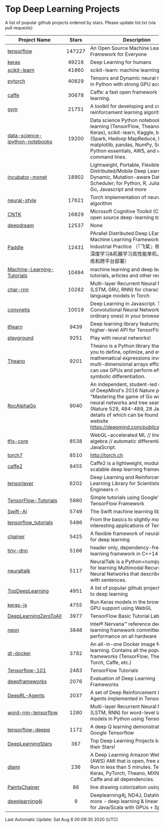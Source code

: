 # Top Deep Learning Projects
A list of popular github projects ordered by stars.
Please update list.txt (via pull requests)

|Project Name| Stars | Description |
| ---------- |:-----:| ----------- |
| [tensorflow](https://github.com/tensorflow/tensorflow) | 147227 | An Open Source Machine Learning Framework for Everyone |
| [keras](https://github.com/keras-team/keras) | 49216 | Deep Learning for humans |
| [scikit-learn](https://github.com/scikit-learn/scikit-learn) | 41860 | scikit-learn: machine learning in Python |
| [pytorch](https://github.com/pytorch/pytorch) | 40829 | Tensors and Dynamic neural networks in Python with strong GPU acceleration |
| [caffe](https://github.com/BVLC/caffe) | 30678 | Caffe: a fast open framework for deep learning. |
| [gym](https://github.com/openai/gym) | 21751 | A toolkit for developing and comparing reinforcement learning algorithms. |
| [data-science-ipython-notebooks](https://github.com/donnemartin/data-science-ipython-notebooks) | 19200 | Data science Python notebooks: Deep learning (TensorFlow, Theano, Caffe, Keras), scikit-learn, Kaggle, big data (Spark, Hadoop MapReduce, HDFS), matplotlib, pandas, NumPy, SciPy, Python essentials, AWS, and various command lines. |
| [incubator-mxnet](https://github.com/apache/incubator-mxnet) | 18902 | Lightweight, Portable, Flexible Distributed/Mobile Deep Learning with Dynamic, Mutation-aware Dataflow Dep Scheduler; for Python, R, Julia, Scala, Go, Javascript and more |
| [neural-style](https://github.com/jcjohnson/neural-style) | 17621 | Torch implementation of neural style algorithm |
| [CNTK](https://github.com/microsoft/CNTK) | 16829 | Microsoft Cognitive Toolkit (CNTK), an open source deep-learning toolkit |
| [deepdream](https://github.com/google/deepdream) | 12537 | None |
| [Paddle](https://github.com/PaddlePaddle/Paddle) | 12431 | PArallel Distributed Deep LEarning: Machine Learning Framework from Industrial Practice （『飞桨』核心框架，深度学习&机器学习高性能单机、分布式训练和跨平台部署） |
| [Machine-Learning-Tutorials](https://github.com/ujjwalkarn/Machine-Learning-Tutorials) | 10494 | machine learning and deep learning tutorials, articles and other resources  |
| [char-rnn](https://github.com/karpathy/char-rnn) | 10282 | Multi-layer Recurrent Neural Networks (LSTM, GRU, RNN) for character-level language models in Torch |
| [convnetjs](https://github.com/karpathy/convnetjs) | 10019 | Deep Learning in Javascript. Train Convolutional Neural Networks (or ordinary ones) in your browser. |
| [tflearn](https://github.com/tflearn/tflearn) | 9439 | Deep learning library featuring a higher-level API for TensorFlow. |
| [playground](https://github.com/tensorflow/playground) | 9251 | Play with neural networks! |
| [Theano](https://github.com/Theano/Theano) | 9201 | Theano is a Python library that allows you to define, optimize, and evaluate mathematical expressions involving multi-dimensional arrays efficiently. It can use GPUs and perform efficient symbolic differentiation. |
| [RocAlphaGo](https://github.com/Rochester-NRT/RocAlphaGo) | 9040 | An independent, student-led replication of DeepMind's 2016 Nature publication, "Mastering the game of Go with deep neural networks and tree search" (Nature 529, 484-489, 28 Jan 2016), details of which can be found on their website https://deepmind.com/publications.html. |
| [tfjs-core](https://github.com/tensorflow/tfjs-core) | 8538 | WebGL-accelerated ML // linear algebra // automatic differentiation for JavaScript. |
| [torch7](https://github.com/torch/torch7) | 8510 | http://torch.ch |
| [caffe2](https://github.com/facebookarchive/caffe2) | 8455 | Caffe2 is a lightweight, modular, and scalable deep learning framework. |
| [tensorlayer](https://github.com/tensorlayer/tensorlayer) | 6202 | Deep Learning and Reinforcement Learning Library for Scientists and Engineers 🔥 |
| [TensorFlow-Tutorials](https://github.com/nlintz/TensorFlow-Tutorials) | 5880 | Simple tutorials using Google's TensorFlow Framework |
| [Swift-AI](https://github.com/Swift-AI/Swift-AI) | 5749 | The Swift machine learning library. |
| [tensorflow_tutorials](https://github.com/pkmital/tensorflow_tutorials) | 5486 | From the basics to slightly more interesting applications of Tensorflow |
| [chainer](https://github.com/chainer/chainer) | 5425 | A flexible framework of neural networks for deep learning |
| [tiny-dnn](https://github.com/tiny-dnn/tiny-dnn) | 5166 | header only, dependency-free deep learning framework in C++14 |
| [neuraltalk](https://github.com/karpathy/neuraltalk) | 5117 | NeuralTalk is a Python+numpy project for learning Multimodal Recurrent Neural Networks that describe images with sentences. |
| [TopDeepLearning](https://github.com/aymericdamien/TopDeepLearning) | 4951 | A list of popular github projects related to deep learning |
| [keras-js](https://github.com/transcranial/keras-js) | 4755 | Run Keras models in the browser, with GPU support using WebGL |
| [DeepLearningZeroToAll](https://github.com/hunkim/DeepLearningZeroToAll) | 3977 | TensorFlow Basic Tutorial Labs |
| [neon](https://github.com/NervanaSystems/neon) | 3848 | Intel® Nervana™ reference deep learning framework committed to best performance on all hardware |
| [dl-docker](https://github.com/floydhub/dl-docker) | 3782 | An all-in-one Docker image for deep learning. Contains all the popular DL frameworks (TensorFlow, Theano, Torch, Caffe, etc.) |
| [Tensorflow-101](https://github.com/sjchoi86/Tensorflow-101) | 2483 | TensorFlow Tutorials |
| [deepframeworks](https://github.com/zer0n/deepframeworks) | 2076 | Evaluation of Deep Learning Frameworks |
| [DeepRL-Agents](https://github.com/awjuliani/DeepRL-Agents) | 2037 | A set of Deep Reinforcement Learning Agents implemented in Tensorflow. |
| [word-rnn-tensorflow](https://github.com/hunkim/word-rnn-tensorflow) | 1280 | Multi-layer Recurrent Neural Networks (LSTM, RNN) for word-level language models in Python using TensorFlow. |
| [tensorflow-deepq](https://github.com/siemanko/tensorflow-deepq) | 1172 | A deep Q learning demonstration using Google Tensorflow |
| [DeepLearningStars](https://github.com/hunkim/DeepLearningStars) | 367 | Top Deep Learning Projects based on their Stars! |
| [dlami](https://github.com/ritchieng/dlami) | 236 | A Deep Learning Amazon Web Service (AWS) AMI that is open, free and works. Run in less than 5 minutes. TensorFlow, Keras, PyTorch, Theano, MXNet, CNTK, Caffe and all dependencies. |
| [PaintsChainer](https://github.com/taizan/PaintsChainer) | 86 | line drawing colorization using chainer |
| [deeplearning4j](https://github.com/deeplearning4j/deeplearning4j) | 9 | Deeplearning4j, ND4J, DataVec and more - deep learning & linear algebra for Java/Scala with GPUs + Spark |

Last Automatic Update: Sat Aug  8 00:09:30 2020 (UTC)
